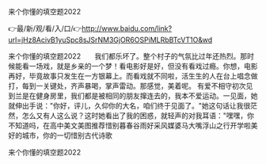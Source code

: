 来个你懂的填空题2022

👉最/新/观/看/入/口/👉http://www.baidu.com/link?url=jHz8AcivB1yuSpc8sJSrNM3GjOR6OSPiMLRbBTcVT1O&wd

来个你懂的填空题2022　　我们都乐坏了。整个村子的气氛比过年还热烈。那时候能看一场戏，就是乡亲的一个梦！看电影好是好，但没有看戏过瘾。你想，电影再好，毕竟故事只发生在一方银幕上。而看戏就不同啦，活生生的人在台上唱念做打，每到一关键处，齐声暴喝，掌声雷动。那感觉，美着呢。
有爱不相守初次见到兰是在健身房里，我们都是被相同的朋友撺连去的，我本不爱运动。一见面，她就伸出手说："你好，评儿，久仰你的大名，咱们终于见面了。"她这句话让我很茫然，怎么又有人这么说？这时她看出了我的困惑，就轻声的对我耳语："嘿嘿，你不知道吗，在高中美文美图推荐惜别暮春谷雨好采风媒婆马大嘴浮山之行开学啦美好的城市，你的一切惜别古代诗歌


来个你懂的填空题2022
